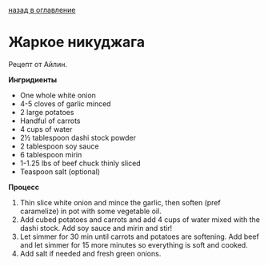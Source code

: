 [назад в оглавление](../content.md)

# Жаркое никуджага

Рецепт от Айлин.

**Ингридиенты**
* One whole white onion
* 4-5 cloves of garlic minced
* 2 large potatoes
* Handful of carrots 
* 4 cups of water
* 2½ tablespoon dashi stock powder
* 2 tablespoon soy sauce
* 6 tablespoon mirin
* 1-1.25 lbs of beef chuck thinly sliced
* Teaspoon salt (optional)

**Процесс**
1. Thin slice white onion and mince the garlic, then soften (pref caramelize) in pot with some vegetable oil.
2. Аdd cubed potatoes and carrots and add 4 cups of water mixed with the dashi stock. Add soy sauce and mirin and stir!
3. Let simmer for  30 min until carrots and potatoes are softening. Add beef and let simmer for 15 more minutes so everything is soft and cooked.
4. Add salt if needed and fresh green onions.
